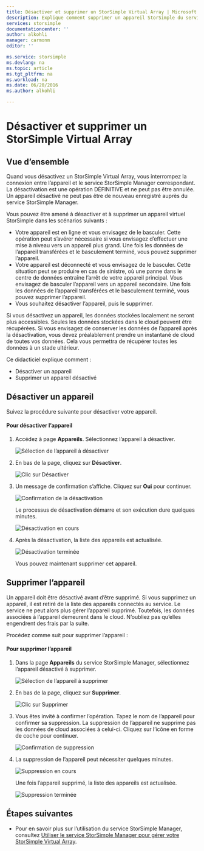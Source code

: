```yaml
---
title: Désactiver et supprimer un StorSimple Virtual Array | Microsoft Docs
description: Explique comment supprimer un appareil StorSimple du service en le désactivant dans un premier temps, puis en le supprimant.
services: storsimple
documentationcenter: ''
author: alkohli
manager: carmonm
editor: ''

ms.service: storsimple
ms.devlang: na
ms.topic: article
ms.tgt_pltfrm: na
ms.workload: na
ms.date: 06/20/2016
ms.author: alkohli

---
```

# Désactiver et supprimer un StorSimple Virtual Array
## Vue d’ensemble
Quand vous désactivez un StorSimple Virtual Array, vous interrompez la connexion entre l’appareil et le service StorSimple Manager correspondant. La désactivation est une opération DÉFINITIVE et ne peut pas être annulée. Un appareil désactivé ne peut pas être de nouveau enregistré auprès du service StorSimple Manager.

Vous pouvez être amené à désactiver et à supprimer un appareil virtuel StorSimple dans les scénarios suivants :

* Votre appareil est en ligne et vous envisagez de le basculer. Cette opération peut s’avérer nécessaire si vous envisagez d’effectuer une mise à niveau vers un appareil plus grand. Une fois les données de l’appareil transférées et le basculement terminé, vous pouvez supprimer l’appareil.
* Votre appareil est déconnecté et vous envisagez de le basculer. Cette situation peut se produire en cas de sinistre, où une panne dans le centre de données entraîne l’arrêt de votre appareil principal. Vous envisagez de basculer l’appareil vers un appareil secondaire. Une fois les données de l’appareil transférées et le basculement terminé, vous pouvez supprimer l’appareil.
* Vous souhaitez désactiver l’appareil, puis le supprimer.

Si vous désactivez un appareil, les données stockées localement ne seront plus accessibles. Seules les données stockées dans le cloud peuvent être récupérées. Si vous envisagez de conserver les données de l’appareil après la désactivation, vous devez préalablement prendre un instantané de cloud de toutes vos données. Cela vous permettra de récupérer toutes les données à un stade ultérieur.

Ce didacticiel explique comment :

* Désactiver un appareil 
* Supprimer un appareil désactivé

## Désactiver un appareil
Suivez la procédure suivante pour désactiver votre appareil.

#### Pour désactiver l’appareil
1. Accédez à page **Appareils**. Sélectionnez l’appareil à désactiver.
   
    ![Sélection de l’appareil à désactiver](./media/storsimple-ova-deactivate-and-delete-device/deactivate1m.png)
2. En bas de la page, cliquez sur **Désactiver**.
   
    ![Clic sur Désactiver](./media/storsimple-ova-deactivate-and-delete-device/deactivate2m.png)
3. Un message de confirmation s’affiche. Cliquez sur **Oui** pour continuer.
   
    ![Confirmation de la désactivation](./media/storsimple-ova-deactivate-and-delete-device/deactivate3m.png)
   
    Le processus de désactivation démarre et son exécution dure quelques minutes.
   
    ![Désactivation en cours](./media/storsimple-ova-deactivate-and-delete-device/deactivate4m.png)
4. Après la désactivation, la liste des appareils est actualisée.
   
    ![Désactivation terminée](./media/storsimple-ova-deactivate-and-delete-device/deactivate5m.png)
   
    Vous pouvez maintenant supprimer cet appareil.

## Supprimer l’appareil
Un appareil doit être désactivé avant d’être supprimé. Si vous supprimez un appareil, il est retiré de la liste des appareils connectés au service. Le service ne peut alors plus gérer l’appareil supprimé. Toutefois, les données associées à l’appareil demeurent dans le cloud. N’oubliez pas qu’elles engendrent des frais par la suite.

Procédez comme suit pour supprimer l’appareil :

#### Pour supprimer l’appareil
1. Dans la page **Appareils** du service StorSimple Manager, sélectionnez l’appareil désactivé à supprimer.
   
   ![Sélection de l’appareil à supprimer](./media/storsimple-ova-deactivate-and-delete-device/deactivate5m.png)
2. En bas de la page, cliquez sur **Supprimer**.
   
   ![Clic sur Supprimer](./media/storsimple-ova-deactivate-and-delete-device/deactivate6m.png)
3. Vous êtes invité à confirmer l’opération. Tapez le nom de l’appareil pour confirmer sa suppression. La suppression de l’appareil ne supprime pas les données de cloud associées à celui-ci. Cliquez sur l’icône en forme de coche pour continuer.
   
   ![Confirmation de suppression](./media/storsimple-ova-deactivate-and-delete-device/deactivate7m.png)
4. La suppression de l’appareil peut nécessiter quelques minutes.
   
   ![Suppression en cours](./media/storsimple-ova-deactivate-and-delete-device/deactivate8m.png)
   
    Une fois l’appareil supprimé, la liste des appareils est actualisée.
   
   ![Suppression terminée](./media/storsimple-ova-deactivate-and-delete-device/deactivate9m.png)

## Étapes suivantes
* Pour en savoir plus sur l’utilisation du service StorSimple Manager, consultez [Utiliser le service StorSimple Manager pour gérer votre StorSimple Virtual Array](storsimple-ova-manager-service-administration.md). 

<!---HONumber=AcomDC_0622_2016-->